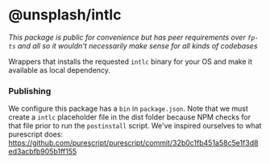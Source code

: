 # @unsplash/intlc

_This package is public for convenience but has peer requirements over `fp-ts` and all so it wouldn't necessarily make sense for all kinds of codebases_

Wrappers that installs the requested `intlc` binary for your OS and make it available as local dependency.

### Publishing

We configure this package has a `bin` in `package.json`. Note that we must create a `intlc` placeholder file in the dist folder because NPM checks for that file prior to run the `postinstall` script.
We've inspired ourselves to what purescript does: https://github.com/purescript/purescript/commit/32b0c1fb451a58c5e1f3d8ed3acbfb905b1ff155